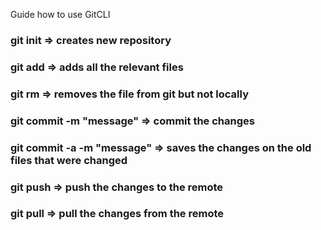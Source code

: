 Guide how to use GitCLI

### git init => creates new repository

### git add => adds all the relevant files

### git rm <file> => removes the file from git but not locally

### git commit -m "message" => commit the changes

### git commit -a -m "message" => saves the changes on the old files that were changed

### git push => push the changes to the remote

### git pull => pull the changes from the remote
